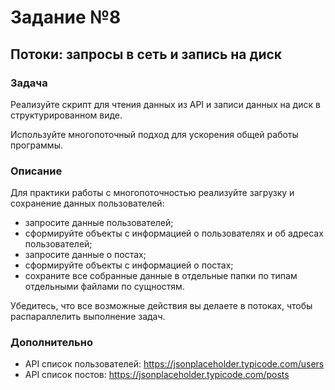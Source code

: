 # Задание №8

## Потоки: запросы в сеть и запись на диск

### Задача

Реализуйте скрипт для чтения данных из API и записи данных на диск в структурированном виде.

Используйте многопоточный подход для ускорения общей работы программы.

### Описание

Для практики работы с многопоточностью реализуйте загрузку и сохранение данных пользователей:

- запросите данные пользователей;
- сформируйте объекты с информацией о пользователях и об адресах пользователей;
- запросите данные о постах;
- сформируйте объекты с информацией о постах;
- сохраните все собранные данные в отдельные папки по типам отдельными файлами по сущностям.

Убедитесь, что все возможные действия вы делаете в потоках, чтобы распараллелить выполнение задач.

### Дополнительно

- API список пользователей: https://jsonplaceholder.typicode.com/users
- API список постов: https://jsonplaceholder.typicode.com/posts
